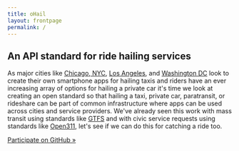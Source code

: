 ```yaml
---
title: oHail
layout: frontpage
permalink: /
---
```


## An API standard for ride hailing services

As major cities like <a href="http://bits.blogs.nytimes.com/2014/12/11/chicago-and-new-york-officials-look-to-build-uber-like-apps-for-taxis/?_r=0">Chicago, NYC</a>, <a href="http://www.latimes.com/local/california/la-me-california-commute-20141223-story.html">Los Angeles</a>, and <a href="http://www.theverge.com/2014/12/13/7387727/washington-dc-taxi-app-uber">Washington DC</a> look to create their own smartphone apps for hailing taxis and riders have an ever increasing array of options for hailing a private car it's time we look at creating an open standard so that hailing a taxi, private car, paratransit, or rideshare can be part of common infrastructure where apps can be used across cities and service providers. We've already seen this work with mass transit using standards like <a href="https://developers.google.com/transit/gtfs/">GTFS</a> and with civic service requests using standards like <a href="http://www.open311.org/">Open311</a>, let's see if we can do this for catching a ride too.

<a class="btn btn-primary btn-lg" href="//github.com/ohail/ohail.github.io/issues" role="button">Participate on GitHub &raquo;</a>